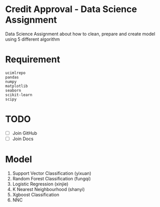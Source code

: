 # Credit Approval - Data Science Assignment
Data Science Assignment about how to clean, prepare and create model using 5 different algorithm

# Requirement 
``` 
ucimlrepo
pandas
numpy
matplotlib
seaborn
scikit-learn
scipy
```

# TODO
- [ ] Join GitHub
- [ ] Join Docs 

# Model
1. Support Vector Classification (yixuan)
2. Random Forest Classification (fungqi)
3. Logistic Regression (xinjie)
4. K Nearest Neighbourhood (shanyi)
5. Xgboost Classification
6. NNC


